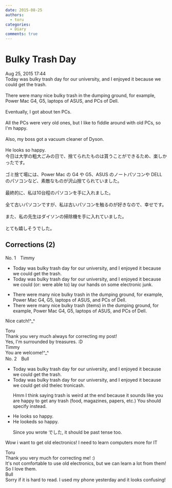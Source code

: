 ```yaml
---
date: 2015-08-25
authors:
  - toru
categories:
  - Diary
comments: true
---
```


# Bulky Trash Day
<div class="date">Aug 25, 2015 17:44</div>
<div id="post"><div id="body_show_ori">
Today was bulky trash day for our university, and I enjoyed it because we could get the trash.<br/><br/>There were many nice bulky trash in the dumping ground, for example, Power Mac G4, G5, laptops of ASUS, and PCs of Dell.<br/><br/>Eventually, I got about ten PCs.<br/><br/>All the PCs were very old ones, but I like to fiddle around with old PCs, so I'm happy.<br/><br/>Also, my boss got a vacuum cleaner of Dyson.<br/><br/>He looks so happy.
</div></div>

<!-- more -->

<div id="post_ja"><div id="body_show_mo">
今日は大学の粗大ごみの日で、捨てられたものは貰うことができるため、楽しかったです。<br/><br/>ゴミ捨て場には、Power Mac の G4 や G5、ASUS のノートパソコンや DELL のパソコンなど、素敵なものが沢山捨てられていました。<br/><br/>最終的に、私は10台程のパソコンを手に入れました。<br/><br/>全て古いパソコンですが、私は古いパソコンを触るのが好きなので、幸せです。<br/><br/>また、私の先生はダイソンの掃除機を手に入れていました。<br/><br/>とても嬉しそうでした。
</div></div>

## Corrections (2)
<div id="block"><div class="first_name"> No. 1　<span class="just_name">Timmy</span></div><div id="block2">
<ul class="correction_field">
<li class="incorrect">Today was bulky trash day for our university, and I enjoyed it because we could get the trash.</li>
<li class="corrected correct">
Today was bulky trash day for our university, and I enjoyed it because we could (or: <span class="f_blue">were able to</span>) <span class="f_blue">lay our hands on some electronic junk</span>.
</li>
</ul>
<ul class="correction_field">
<li class="incorrect">There were many nice bulky trash in the dumping ground, for example, Power Mac G4, G5, laptops of ASUS, and PCs of Dell.</li>
<li class="corrected correct">
There were many nice bulky trash (<span class="f_blue">items</span>) in the dumping ground, for example, Power Mac G4, G5, laptops of ASUS, and PCs of Dell.
</li>
</ul>
<p class="comment_small">
 Nice catch!^_^
</p>

</div><div class="name"><span class="just_name">Toru</span><br>
Thank you very much always for correcting my post!<br/>Yes, I'm surrounded by treasures. :D
</div>
<div class="name"><span class="just_name">Timmy</span><br>
You are welcome!^_^
</div>
</div>
<div id="block"><div class="first_name"> No. 2　<span class="just_name">Bull</span></div><div id="block2">
<ul class="correction_field">
<li class="incorrect">Today was bulky trash day for our university, and I enjoyed it because we could get the trash.</li>
<li class="corrected correct">
Today was bulky trash day for our university, and I enjoyed it because we could get <span class="f_red">old </span><span class="f_gray"><span class="sline">th</span></span>e<span class="f_red">lec</span><span class="f_gray"><span class="sline"> </span></span>tr<span class="f_red">onic</span><span class="f_gray"><span class="sline">a</span></span>s<span class="f_gray"><span class="sline">h</span></span>.
<p class="correction_comment">Hmm I think saying trash is weird at the end because it sounds like you are happy to get any trash (food, magazines, papers, etc.) You should specify instead.</p>
</li>
</ul>
<ul class="correction_field">
<li class="incorrect">He looks so happy.</li>
<li class="corrected correct">
He look<span class="f_red">ed</span><span class="f_gray"><span class="sline">s</span></span> so happy.
<p class="correction_comment">Since you wrote でした, it should be past tense too.</p>
</li>
</ul>
<p class="comment_small">
 Wow i want to get old electronics! I need to learn computers more for IT
</p>

</div><div class="name"><span class="just_name">Toru</span><br>
Thank you very much for correcting me! :)<br/>It's not comfortable to use old electronics, but we can learn a lot from them! So I love them.
</div>
<div class="name"><span class="just_name">Bull</span><br>
Sorry if it is hard to read. I used my phone yesterday and it looks confusing!
</div>
</div>
